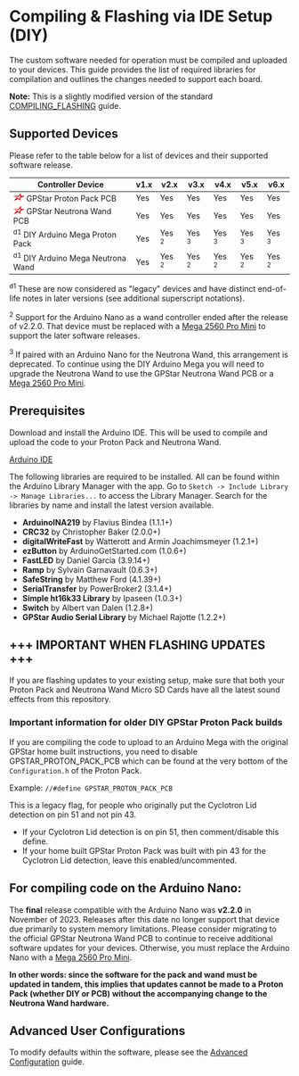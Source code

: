 # Compiling & Flashing via IDE Setup (DIY)

The custom software needed for operation must be compiled and uploaded to your devices. This guide provides the list of required libraries for compilation and outlines the changes needed to support each board.

**Note:** This is a slightly modified version of the standard [COMPILING_FLASHING](COMPILING_FLASHING.md) guide.

## Supported Devices

Please refer to the table below for a list of devices and their supported software release.

| Controller Device | v1.x | v2.x | v3.x | v4.x | v5.x | v6.x |
|-------------------|------|------|------|------|------|------|
| <img src="./images/gpstar_logo.png" width="20"/> GPStar Proton Pack PCB   | Yes | Yes | Yes | Yes | Yes | Yes |
| <img src="./images/gpstar_logo.png" width="20"/> GPStar Neutrona Wand PCB | Yes | Yes | Yes | Yes | Yes | Yes |
| <sup>d1</sup> DIY Arduino Mega Proton Pack   | Yes | Yes <sup>2</sup> | Yes <sup>3</sup> | Yes <sup>3</sup> | Yes <sup>3</sup> | Yes <sup>3</sup> |
| <sup>d1</sup> DIY Arduino Mega Neutrona Wand | Yes | Yes <sup>2</sup> | Yes <sup>2</sup> | Yes <sup>2</sup> | Yes <sup>2</sup> | Yes <sup>2</sup> |

<sup>d1</sup> These are now considered as "legacy" devices and have distinct end-of-life notes in later versions (see additional superscript notations).

<sup>2</sup> Support for the Arduino Nano as a wand controller ended after the release of v2.2.0. That device must be replaced with a [Mega 2560 Pro Mini](https://www.amazon.com/s?k=Mega+2560+PRO+MINI) to support the later software releases.

<sup>3</sup> If paired with an Arduino Nano for the Neutrona Wand, this arrangement is deprecated. To continue using the DIY Arduino Mega you will need to upgrade the Neutrona Wand to use the GPStar Neutrona Wand PCB or a [Mega 2560 Pro Mini](https://www.amazon.com/s?k=Mega+2560+PRO+MINI).

## Prerequisites

Download and install the Arduino IDE. This will be used to compile and upload the code to your Proton Pack and Neutrona Wand.

[Arduino IDE](https://www.arduino.cc/en/software)

The following libraries are required to be installed. All can be found within the Arduino Library Manager with the app. Go to `Sketch -> Include Library -> Manage Libraries...` to access the Library Manager. Search for the libraries by name and install the latest version available.

- **ArduinoINA219** by Flavius Bindea (1.1.1+)
- **CRC32** by Christopher Baker (2.0.0+)
- **digitalWriteFast** by Watterott and Armin Joachimsmeyer (1.2.1+)
- **ezButton** by ArduinoGetStarted.com (1.0.6+)
- **FastLED** by Daniel Garcia (3.9.14+)
- **Ramp** by Sylvain Garnavault (0.6.3+)
- **SafeString** by Matthew Ford (4.1.39+)
- **SerialTransfer** by PowerBroker2 (3.1.4+)
- **Simple ht16k33 Library** by Ipaseen (1.0.3+)
- **Switch** by Albert van Dalen (1.2.8+)
- **GPStar Audio Serial Library** by Michael Rajotte (1.2.2+)

## +++ IMPORTANT WHEN FLASHING UPDATES +++

If you are flashing updates to your existing setup, make sure that both your Proton Pack and Neutrona Wand Micro SD Cards have all the latest sound effects from this repository.

### Important information for older DIY GPStar Proton Pack builds

If you are compiling the code to upload to an Arduino Mega with the original GPStar home built instructions, you need to disable GPSTAR&#95;PROTON&#95;PACK&#95;PCB which can be found at the very bottom of the `Configuration.h` of the Proton Pack.

Example: `//#define GPSTAR_PROTON_PACK_PCB`

This is a legacy flag, for people who originally put the Cyclotron Lid detection on pin 51 and not pin 43.

- If your Cyclotron Lid detection is on pin 51, then comment/disable this define.
- If your home built GPStar Proton Pack was built with pin 43 for the Cyclotron Lid detection, leave this enabled/uncommented.

## For compiling code on the Arduino Nano:

The **final** release compatible with the Arduino Nano was **v2.2.0** in November of 2023. Releases after this date no longer support that device due primarily to system memory limitations. Please consider migrating to the official GPStar Neutrona Wand PCB to continue to receive additional software updates for your devices. Otherwise, you must replace the Arduino Nano with a [Mega 2560 Pro Mini](https://www.amazon.com/s?k=Mega+2560+PRO+MINI).

**In other words: since the software for the pack and wand must be updated in tandem, this implies that updates cannot be made to a Proton Pack (whether DIY or PCB) without the accompanying change to the Neutrona Wand hardware.**

## Advanced User Configurations

To modify defaults within the software, please see the [Advanced Configuration](ADVCONFIG.md) guide.
